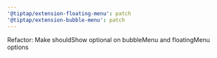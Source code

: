 ```yaml
---
'@tiptap/extension-floating-menu': patch
'@tiptap/extension-bubble-menu': patch
---
```


Refactor: Make shouldShow optional on bubbleMenu and floatingMenu options
